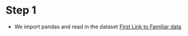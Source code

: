 # Step 1
- We import pandas and read in the dataset
[First Link to Familiar data](/Users/richeyjay/Desktop/Diamonds_ML/venv/Code/GettingStartedWithOurData.png)

